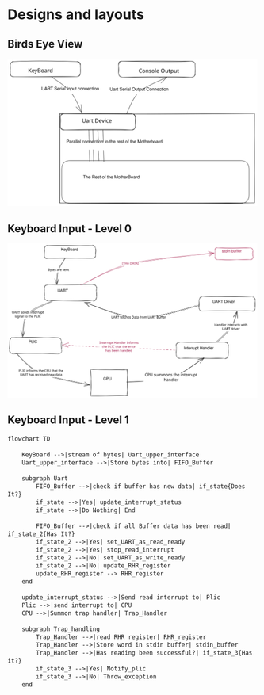 # Designs and layouts

## Birds Eye View 
![The interaction of the UART, the motherboard and peripherals](./images/UART/UART_interaction_with_CPU_keyboard_&_console.svg)  

## Keyboard Input - Level 0
![](images/UART/design/keyboard_input_lvl_0.svg)

## Keyboard Input - Level 1



```mermaid
flowchart TD

    KeyBoard -->|stream of bytes| Uart_upper_interface
    Uart_upper_interface -->|Store bytes into| FIFO_Buffer
    
    subgraph Uart
        FIFO_Buffer -->|check if buffer has new data| if_state{Does It?}
        if_state -->|Yes| update_interrupt_status
        if_state -->|Do Nothing| End

        FIFO_Buffer -->|check if all Buffer data has been read| if_state_2{Has It?}
        if_state_2 -->|Yes| set_UART_as_read_ready
        if_state_2 -->|Yes| stop_read_interrupt
        if_state_2 -->|No| set_UART_as_write_ready
        if_state_2 -->|No| update_RHR_register
        update_RHR_register --> RHR_register
    end

    update_interrupt_status -->|Send read interrupt to| Plic
    Plic -->|send interrupt to| CPU
    CPU -->|Summon trap handler| Trap_Handler

    subgraph Trap_handling
        Trap_Handler -->|read RHR register| RHR_register
        Trap_Handler -->|Store word in stdin buffer| stdin_buffer
        Trap_Handler -->|Has reading been successful?| if_state_3{Has it?}
        if_state_3 -->|Yes| Notify_plic
        if_state_3 -->|No| Throw_exception
    end


```



